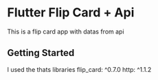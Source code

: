 # Flutter Flip Card + Api

This is a flip card app with datas from api

## Getting Started

I used the thats libraries
flip_card: ^0.7.0
http: ^1.1.2

